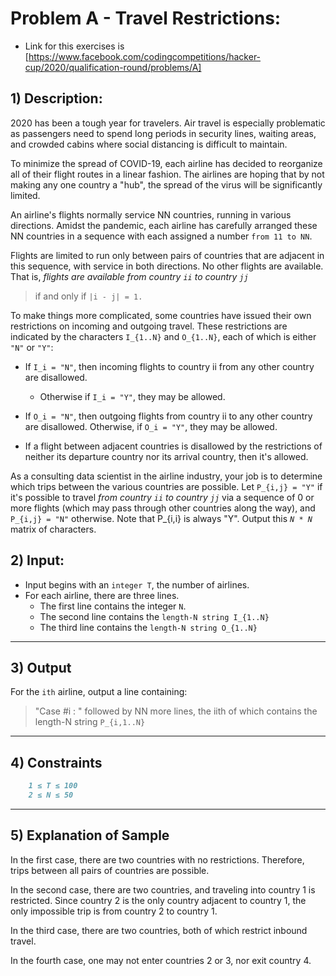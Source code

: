 # Problem A - Travel Restrictions:

- Link for this exercises is [https://www.facebook.com/codingcompetitions/hacker-cup/2020/qualification-round/problems/A]

## 1) Description:

2020 has been a tough year for travelers. Air travel is especially problematic as passengers need to spend long periods in security lines, waiting areas, and crowded cabins where social distancing is difficult to maintain.

To minimize the spread of COVID-19, each airline has decided to reorganize all of their flight routes in a linear fashion. The airlines are hoping that by not making any one country a "hub", the spread of the virus will be significantly limited.

An airline's flights normally service NN countries, running in various directions. Amidst the pandemic, each airline has carefully arranged these NN countries in a sequence with each assigned a number ```from 11 to NN```. 

Flights are limited to run only between pairs of countries that are adjacent in this sequence, with service in both directions. No other flights are available. That is, *flights are available from country ```ii``` to country ```jj```* 
> if and only if ```|i - j| = 1.```

To make things more complicated, some countries have issued their own restrictions on incoming and outgoing travel. These restrictions are indicated by the characters `I_{1..N}` and `O_{1..N}`, each of which is either `"N"` or `"Y"`:
- If `I_i = "N"`, then incoming flights to country ii from any other country are disallowed.
  -  Otherwise if `I_i = "Y"`, they may be allowed.
- If `O_i = "N"`, then outgoing flights from country ii to any other country are disallowed. Otherwise, if `O_i = "Y"`, they may be allowed.

- If a flight between adjacent countries is disallowed by the restrictions of neither its departure country nor its arrival country, then it's allowed.

As a consulting data scientist in the airline industry, your job is to determine which trips between the various countries are possible. Let `P_{i,j} = "Y"` if it's possible to travel *from country `ii` to country `jj`* via a sequence of 0 or more flights (which may pass through other countries along the way), and `P_{i,j} = "N"` otherwise. 
Note that P_{i,i} is always "Y". Output this *`N * N`* matrix of characters.

## 2) Input:

- Input begins with an `integer T`, the number of airlines. 
- For each airline, there are three lines. 
  - The first line contains the integer `N`. 
  - The second line contains the `length-N string I_{1..N}`
​
  - The third line contains the `length-N string O_{1..N}`

---

## 3) Output
For the `ith` airline, output a line containing:
> "Case #i : " followed by NN more lines, the iith of which contains the length-N string `P_{i,1..N}`

---

## 4) Constraints
```markdown
    1 ≤ T ≤ 100
    2 ≤ N ≤ 50
```
---
## 5) Explanation of Sample

In the first case, there are two countries with no restrictions. Therefore, trips between all pairs of countries are possible.

In the second case, there are two countries, and traveling into country 1 is restricted. Since country 2 is the only country adjacent to country 1, the only impossible trip is from country 2 to country 1.

In the third case, there are two countries, both of which restrict inbound travel.

In the fourth case, one may not enter countries 2 or 3, nor exit country 4.